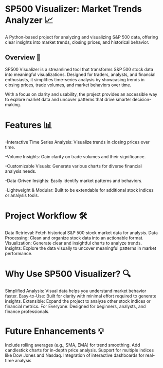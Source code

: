 # SP500 Visualizer: Market Trends Analyzer 📈

A Python-based project for analyzing and visualizing S&P 500 data, offering clear insights into market trends, closing prices, and historical behavior.

## Overview 🚀
SP500 Visualizer is a streamlined tool that transforms S&P 500 stock data into meaningful visualizations. Designed for traders, analysts, and financial enthusiasts, it simplifies time-series analysis by showcasing trends in closing prices, trade volumes, and market behaviors over time.

With a focus on clarity and usability, the project provides an accessible way to explore market data and uncover patterns that drive smarter decision-making.

# Features 📊

-Interactive Time Series Analysis: Visualize trends in closing prices over time.

-Volume Insights: Gain clarity on trade volumes and their significance.

-Customizable Visuals: Generate various charts for diverse financial analysis needs.

-Data-Driven Insights: Easily identify market patterns and behaviors.

-Lightweight & Modular: Built to be extendable for additional stock indices or analysis tools.

# Project Workflow 🛠️

Data Retrieval: Fetch historical S&P 500 stock market data for analysis.
Data Processing: Clean and organize stock data into an actionable format.
Visualization: Generate clear and insightful charts to analyze trends.
Insights: Explore the data visually to uncover meaningful patterns in market performance.

# Why Use SP500 Visualizer? 🔍
Simplified Analysis: Visual data helps you understand market behavior faster.
Easy-to-Use: Built for clarity with minimal effort required to generate insights.
Extensible: Expand the project to analyze other stock indices or financial metrics.
For Everyone: Designed for beginners, analysts, and finance professionals.

# Future Enhancements 💡
Include rolling averages (e.g., SMA, EMA) for trend smoothing.
Add candlestick charts for in-depth price analysis.
Support for multiple indices like Dow Jones and Nasdaq.
Integration of interactive dashboards for real-time analysis.
